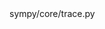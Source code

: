 <change>
<file change-number-for-this-file="1">sympy/core/trace.py</file>
<original line-count="6" no-ellipsis="true"><![CDATA[
    @property
    def kind(self):
        expr = self.args[0]
        expr_kind = expr.kind
        if hasattr(expr, 'is_Matrix') and expr.is_Matrix:
            return MatrixKind(NumberKind)
]]></original>
<modified no-ellipsis="true"><![CDATA[
    @property
    def kind(self):
        from sympy.core.kind import NumberKind, MatrixKind
        expr = self.args[0]
        expr_kind = expr.kind
        if hasattr(expr, 'is_Matrix') and expr.is_Matrix:
            return MatrixKind(NumberKind)
]]></modified>
</change>